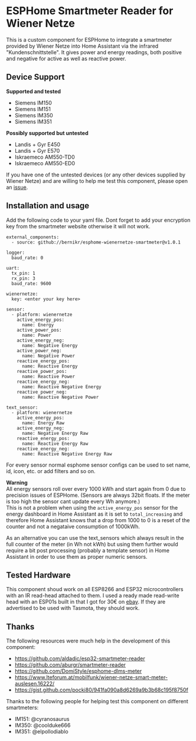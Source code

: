 # ESPHome Smartmeter Reader for Wiener Netze

This is a custom component for ESPHome to integrate a smartmeter provided by Wiener Netze into Home Assistant via the infrared "Kundenschnittstelle". It gives power and energy readings, both positive and negative for active as well as reactive power.

## Device Support

**Supported and tested**
- Siemens IM150
- Siemens IM151
- Siemens IM350
- Siemens IM351

**Possibly supported but untested**
- Landis + Gyr E450
- Landis + Gyr E570
- Iskraemeco AM550-TD0
- Iskraemeco AM550-ED0

If you have one of the untested devices (or any other devices supplied by Wiener Netze) and are willing to help me test this component, please open an [issue](https://github.com/bernikr/esphome-wienernetze-smartmeter/issues/new).

## Installation and usage

Add the following code to your yaml file.
Dont forget to add your encryption key from the smartmeter website otherwise it will not work.

```
external_components:
  - source: github://bernikr/esphome-wienernetze-smartmeter@v1.0.1

logger:
  baud_rate: 0

uart:
  tx_pin: 1
  rx_pin: 3
  baud_rate: 9600

wienernetze:
  key: <enter your key here>

sensor:
  - platform: wienernetze
    active_energy_pos:
      name: Energy
    active_power_pos:
      name: Power
    active_energy_neg:
      name: Negative Energy
    active_power_neg:
      name: Negative Power
    reactive_energy_pos:
      name: Reactive Energy
    reactive_power_pos:
      name: Reactive Power
    reactive_energy_neg:
      name: Reactive Negative Energy
    reactive_power_neg:
      name: Reactive Negative Power

text_sensor:
  - platform: wienernetze
    active_energy_pos:
      name: Energy Raw
    active_energy_neg:
      name: Negative Energy Raw
    reactive_energy_pos:
      name: Reactive Energy Raw
    reactive_energy_neg:
      name: Reactive Negative Energy Raw
```

For every sensor normal esphome sensor configs can be used to set name, id, icon, etc. or add filters and so on.

**Warning**  
All energy sensors roll over every 1000 kWh and start again from 0 due to precision issues of ESPHome.
(Sensors are always 32bit floats. If the meter is too high the sensor cant update every Wh anymore.)  
This is not a problem when using the `active_energy_pos` sensor for the energy dashboard in Home Assistant as it is set to `total_increasing` and therefore Home Assistant knows that a drop from 1000 to 0 is a reset of the counter and not a negataive consumption of 1000kWh.

As an alternative you can use the text_sensors which always result in the full counter of the meter (in Wh not kWh) but using them further would require a bit post processing (probably a template sensor) in Home Assistant in order to use them as proper numeric sensors.

## Tested Hardware
This component shoud work on all ESP8266 and ESP32 microcontrollers with an IR read-head attached to them. I used a ready made read-write head with an ESP01s built in that I got for 30€ on [ebay](https://www.ebay.at/sch/i.html?_nkw=lesekopf+tasmota). If they are advertised to be used with Tasmota, they should work.

## Thanks
The following resources were much help in the development of this component:
- https://github.com/aldadic/esp32-smartmeter-reader
- https://github.com/aburgr/smartmeter-reader
- https://github.com/DomiStyle/esphome-dlms-meter
- https://www.lteforum.at/mobilfunk/wiener-netze-smart-meter-auslesen.16222/
- https://gist.github.com/pocki80/941fa090a8d6269a9b3b68c195f8750f

Thanks to the following people for helping test this component on different smartmeters:
- IM151: @cyranosaurus
- IM350: @coolduke666
- IM351: @elpollodiablo
